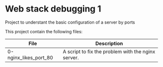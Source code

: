 # Web stack debugging 1

Project to understant the basic configuration of a server by ports

This project contain the following files:

| File | Description |
| ---- | ----------- |
| 0-nginx_likes_port_80 | A script to fix the problem with the nginx server. |
